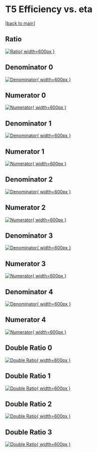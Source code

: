 # T5 Efficiency vs. eta

[[back to main](./)]



## Ratio

[![Ratio](../mtv/var/T5_base_11_-1_eff_eta.png){ width=600px }](../mtv/var/T5_base_11_-1_eff_eta.pdf)

## Denominator 0

[![Denominator](../mtv/den/T5_base_11_-1_eff_eta_den0.png){ width=600px }](../mtv/den/T5_base_11_-1_eff_eta_den0.pdf)

## Numerator 0

[![Numerator](../mtv/num/T5_base_11_-1_eff_eta_num0.png){ width=600px }](../mtv/num/T5_base_11_-1_eff_eta_num0.pdf)

## Denominator 1

[![Denominator](../mtv/den/T5_base_11_-1_eff_eta_den1.png){ width=600px }](../mtv/den/T5_base_11_-1_eff_eta_den1.pdf)

## Numerator 1

[![Numerator](../mtv/num/T5_base_11_-1_eff_eta_num1.png){ width=600px }](../mtv/num/T5_base_11_-1_eff_eta_num1.pdf)

## Denominator 2

[![Denominator](../mtv/den/T5_base_11_-1_eff_eta_den2.png){ width=600px }](../mtv/den/T5_base_11_-1_eff_eta_den2.pdf)

## Numerator 2

[![Numerator](../mtv/num/T5_base_11_-1_eff_eta_num2.png){ width=600px }](../mtv/num/T5_base_11_-1_eff_eta_num2.pdf)

## Denominator 3

[![Denominator](../mtv/den/T5_base_11_-1_eff_eta_den3.png){ width=600px }](../mtv/den/T5_base_11_-1_eff_eta_den3.pdf)

## Numerator 3

[![Numerator](../mtv/num/T5_base_11_-1_eff_eta_num3.png){ width=600px }](../mtv/num/T5_base_11_-1_eff_eta_num3.pdf)

## Denominator 4

[![Denominator](../mtv/den/T5_base_11_-1_eff_eta_den4.png){ width=600px }](../mtv/den/T5_base_11_-1_eff_eta_den4.pdf)

## Numerator 4

[![Numerator](../mtv/num/T5_base_11_-1_eff_eta_num4.png){ width=600px }](../mtv/num/T5_base_11_-1_eff_eta_num4.pdf)

## Double Ratio 0

[![Double Ratio](../mtv/ratio/T5_base_11_-1_eff_eta_ratio0.png){ width=600px }](../mtv/ratio/T5_base_11_-1_eff_eta_ratio0.pdf)

## Double Ratio 1

[![Double Ratio](../mtv/ratio/T5_base_11_-1_eff_eta_ratio1.png){ width=600px }](../mtv/ratio/T5_base_11_-1_eff_eta_ratio1.pdf)

## Double Ratio 2

[![Double Ratio](../mtv/ratio/T5_base_11_-1_eff_eta_ratio2.png){ width=600px }](../mtv/ratio/T5_base_11_-1_eff_eta_ratio2.pdf)

## Double Ratio 3

[![Double Ratio](../mtv/ratio/T5_base_11_-1_eff_eta_ratio3.png){ width=600px }](../mtv/ratio/T5_base_11_-1_eff_eta_ratio3.pdf)

